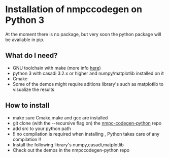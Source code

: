 # Installation of nmpccodegen on Python 3
At the moment there is no package, but very soon the python package will be available in pip.

## What do I need?
- GNU toolchain with make (more info [here](Toolchain_install.md))
- python 3 with casadi 3.2.x or higher and numpy/matplotlib installed on it
- Cmake
- Some of the demos might require aditions library's such as matplotlib to visualize the results

## How to install
- make sure Cmake,make and gcc are installed 
- git clone (with the --recursive flag on) the [nmpc-codegen-python](https://github.com/kul-forbes/nmpc-codegen-python) repo 
- add src to your python path
- !! no compilation is required when installing , Python takes care of any compilation !!
- Install the following library's numpy,casadi,matplotlib
- Check out the demos in the nmpccodegen-python repo
